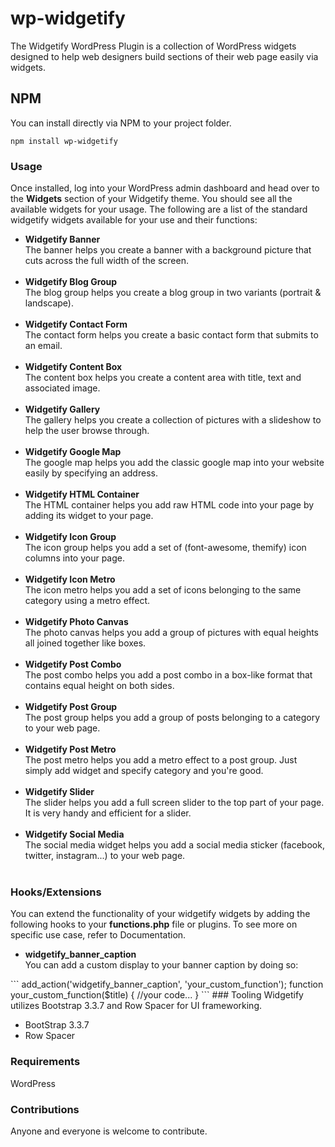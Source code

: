 # wp-widgetify
The Widgetify WordPress Plugin is a collection of WordPress widgets designed to help web designers build sections of their web page easily via widgets.

## NPM
You can install directly via NPM to your project folder.
```
npm install wp-widgetify
``` 

### Usage
Once installed, log into your WordPress admin dashboard and head over to the **Widgets** section of your Widgetify theme. You should see all the available widgets for your usage. The following are a list of the standard widgetify widgets available for your use and their functions:
<ul>
  <li>
    <strong>Widgetify Banner</strong><br/>
    The banner helps you create a banner with a background picture that cuts across the full width of the screen.
  </li><br/>
  <li>
    <strong>Widgetify Blog Group</strong><br/>
    The blog group helps you create a blog group in two variants (portrait & landscape).
  </li><br/>
  <li>
    <strong>Widgetify Contact Form</strong><br/>
    The contact form helps you create a basic contact form that submits to an email.
  </li><br/>
  <li>
    <strong>Widgetify Content Box</strong><br/>
    The content box helps you create a content area with title, text and associated image.
  </li><br/>
  <li>
    <strong>Widgetify Gallery</strong><br/>
    The gallery helps you create a collection of pictures with a slideshow to help the user browse through.
  </li><br/>
  <li>
    <strong>Widgetify Google Map</strong><br/>
    The google map helps you add the classic google map into your website easily by specifying an address.
  </li><br/>
  <li>
    <strong>Widgetify HTML Container</strong><br/>
    The HTML container helps you add raw HTML code into your page by adding its widget to your page.
  </li><br/>
  <li>
    <strong>Widgetify Icon Group</strong><br/>
    The icon group helps you add a set of (font-awesome, themify) icon columns into your page.
  </li><br/>
  <li>
    <strong>Widgetify Icon Metro</strong><br/>
    The icon metro helps you add a set of icons belonging to the same category using a metro effect.
  </li><br/>
  <li>
    <strong>Widgetify Photo Canvas</strong><br/>
    The photo canvas helps you add a group of pictures with equal heights all joined together like boxes.
  </li><br/>
  <li>
    <strong>Widgetify Post Combo</strong><br/>
    The post combo helps you add a post combo in a box-like format that contains equal height on both sides.
  </li><br/>
  <li>
    <strong>Widgetify Post Group</strong><br/>
    The post group helps you add a group of posts belonging to a category to your web page.
  </li><br/>
  <li>
    <strong>Widgetify Post Metro</strong><br/>
    The post metro helps you add a metro effect to a post group. Just simply add widget and specify category and you're good.
  </li><br/>
  <li>
    <strong>Widgetify Slider</strong><br/>
    The slider helps you add a full screen slider to the top part of your page. It is very handy and efficient for a slider.
  </li><br/>
  <li>
     <strong>Widgetify Social Media</strong><br/>
     The social media widget helps you add a social media sticker (facebook, twitter, instagram...) to your web page.
  </li><br/>
</ul>

### Hooks/Extensions
You can extend the functionality of your widgetify widgets by adding the following hooks to your **functions.php** file or plugins. To see more on specific use case, refer to Documentation.
<ul>
  <li>
    <strong>widgetify_banner_caption</strong><br/>
    You can add a custom display to your banner caption by doing so:<br/>
  </li>
</ul>
```
add_action('widgetify_banner_caption', 'your_custom_function');
function your_custom_function($title) {
  //your code...
}
```
### Tooling
Widgetify utilizes Bootstrap 3.3.7 and Row Spacer for UI frameworking.
<ul>
  <li>BootStrap 3.3.7</li>
  <li>Row Spacer</li>
</ul>

### Requirements
WordPress

### Contributions
Anyone and everyone is welcome to contribute.

